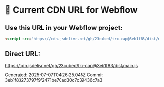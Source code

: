 # 🔗 Current CDN URL for Webflow

## Use this URL in your Webflow project:

```html
<script src="https://cdn.jsdelivr.net/gh/23cubed/trx-cap@3eb1f83/dist/main.js"></script>
```

## Direct URL:
https://cdn.jsdelivr.net/gh/23cubed/trx-cap@3eb1f83/dist/main.js

Generated: 2025-07-07T04:26:25.045Z
Commit: 3eb1f83273797f9f2471be70ad30c7c39436c7a3
